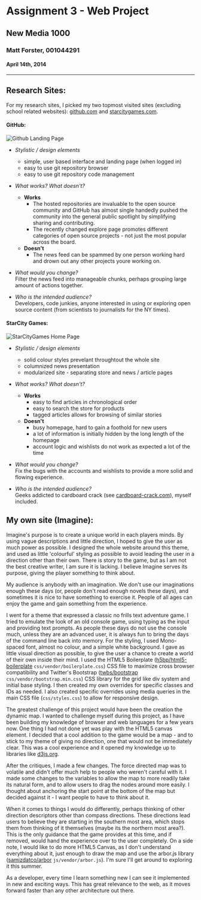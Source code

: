 # Assignment 3 - Web Project
## New Media 1000
### Matt Forster, 001044291
#### April 14th, 2014

---------------

## Research Sites:

For my research sites, I picked my two topmost visited sites (excluding school related websites): [github.com][1] and [starcitygames.com][2].

#### GitHub:

![Github Landing Page][gh]

* _Stylistic / design elements_

	* simple, user based interface and landing page (when logged in)
	* easy to use git repository browser
	* easy to use git repository code management

* _What works? What doesn't?_
	* __Works__
		+ The hosted repositories are invaluable to the open source community and GitHub has almost single handedly pushed the community into the general public spotlight by simplifying sharing and contributing.
		+ The recently changed explore page promotes different categories of open source projects - not just the most popular across the board.
	* __Doesn't__
		- The news feed can be spammed by one person working hard and drown out any other projects youre working on.

* _What would you change?_  
Filter the news feed into manageable chunks, perhaps grouping large amount of actions together.

* _Who is the intended audience?_  
Developers, code junkies, anyone interested in using or exploring open source content (from scientists to journalists for the NY times).

#### StarCity Games:

![StarCityGames Home Page][scg]

* _Stylistic / design elements_

	* solid colour styles prevelant throughtout the whole site
	* columnized news presentation
	* modularized site - separating store and news / article pages

* _What works? What doesn't?_
	* __Works__
		+ easy to find articles in chronological order
		+ easy to search the store for products
		+ tagged articles allows for browsing of similar stories
	* __Doesn't__
		- busy homepage, hard to gain a foothold for new users
		- a lot of information is initially hidden by the long length of the homepage
		- account logic and wishlists do not work as expected a lot of the time

* _What would you change?_  
	Fix the bugs with the accounts and wishlists to provide a more solid and flowing experience.

* _Who is the intended audience?_  
	Geeks addicted to cardboard crack (see [cardboard-crack.com][3]), myself included.

## My own site (Imagine):

Imagine's purpose is to create a unique world in each players minds. By using vague descriptions and little direction, I hoped to give the user as much power as possible. I designed the whole website around this theme, and used as little 'colourful' styling as possible to avoid leading the user in a direction other than their own. There is story to the game, but as I am not the best creative writer, I am sure it is lacking. I believe Imagine serves its purpose, giving the player something to think about.

My audience is anybody with an imagination. We don't use our imaginations enough these days (or, people don't read enough novels these days), and sometimes it is nice to have something to exercise it. People of all ages can enjoy the game and gain something from the experience.

I went for a theme that expressed a classic no frills text adventure game. I tried to emulate the look of an old console game, using typing as the input and providing text prompts. As people these days do not use the console much, unless they are an advanced user, it is always fun to bring the days of the command line back into memory. For the styling, I used Mono-spaced font, almost no colour, and a simple white background. I gave as little visual direction as possible, to give the user a chance to create a world of their own inside their mind. I used the HTML5 Boilerplate ([h5bp/html5-boilerplate][4] `css/vendor/boilerplate.css`) CSS file to maximize cross browser compatibility and Twitter's Bootstrap ([twbs/bootstrap][5] `css/vendor/bootstrap.min.css`) CSS library for the grid like div system and initial base styling. I then created my own overrides for specific classes and IDs as needed. I also created specific overrides using media queries in the main CSS file (`css/styles.css`) to allow for responsive design.

The greatest challenge of this project would have been the creation the dynamic map. I wanted to challenge myself during this project, as I have been building my knowledge of browser and web languages for a few years now. One thing I had not done yet was play with the HTML5 canvas element. I decided that a cool addition to the game would be a map - and to stick to my theme of giving no direction, one that would not be immediately clear. This was a cool experience and it opened my knowledge up to libraries like [d3js.org][6].

After the critiques, I made a few changes. The force directed map was to volatile and didn't offer much help to people who weren't careful with it. I made some changes to the variables to allow the map to more readily take its natural form, and to allow users to drag the nodes around more easily. I thought about anchoring the start point at the bottom of the map but decided against it - I want people to have to think about it.

When it comes to things I would do differently, perhaps thinking of other direction descriptors other than compass directions. These directions lead users to believe they are starting in the southern most area, which stops them from thinking of it themselves (maybe its the northern most area?). This is the only guidance that the game provides at this time, and if removed, would hand the experience over to the user completely.
On a side note, I would like to do more HTML5 Canvas, as I don't understand everything about it, just enough to draw the map and use the arbor.js library ([samizdatco/arbor][7] `js/vendor/arbor.js`). I'm sure I'll get around to exploring it this summer. 

As a developer, every time I learn something new I can see it implemented in new and exciting ways. This has great relevance to the web, as it moves forward faster than any other architecture out there.

[1]: https://github.com "Github"
[2]: http://www.starcitygames.com "Star City Games"
[3]: http://cardboard-crack.com "Cardboard Crack Comic Strip"
[4]: https://github.com/h5bp/html5-boilerplate "Github Repository: HTML5 Boilerplate"
[5]: https://github.com/twbs/bootstrap "Github Repository: Bootstrap"
[6]: http://d3js.org "D3 Data Visualization Javascript Library"
[7]: https://github.com/samizdatco/arbor "Github Repository: Arbor"

[gh]: http://mattforster.ca/pictures/githubcap.png "Github Screencap"
[scg]: http://mattforster.ca/pictures/scgcap.png "Star City Games Screencap"

